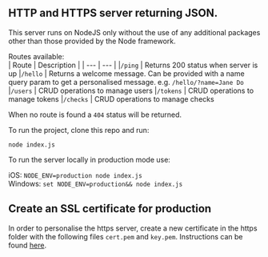 ## HTTP and HTTPS server returning JSON.

This server runs on NodeJS only without the use of any additional packages other than those provided by the Node framework.

Routes available:<br>
| Route | Description |
| --- | --- |
|`/ping` | Returns 200 status when server is up
|`/hello` | Returns a welcome message. Can be provided with a name query param to get a personalised message. e.g. `/hello/?name=Jane Do`
|`/users` | CRUD operations to manage users
|`/tokens` | CRUD operations to manage tokens
|`/checks` | CRUD operations to manage checks

When no route is found a `404` status will be returned.

To run the project, clone this repo and run:

`node index.js`

To run the server locally in production mode use:

iOS: `NODE_ENV=production node index.js`<br>
Windows: `set NODE_ENV=production&& node index.js`

## Create an SSL certificate for production

In order to personalise the https server, create a new certificate in the https folder with the following files `cert.pem` and `key.pem`. Instructions can be found [here](https://github.com/rscheffers82/RESTful-api/tree/master/https).